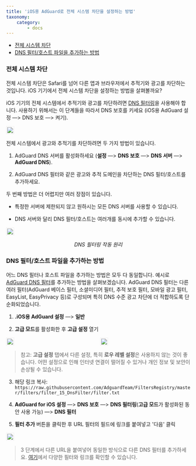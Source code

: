```yaml
---
title: 'iOS용 AdGuard로 전체 시스템 차단을 설정하는 방법'
taxonomy:
    category:
        - docs
---
```


   * [전체 시스템 차단](#system-wide)
   * [DNS 필터/호스트 파일을 추가하는 방법](#filters)

<a name="system-wide"></a>
### 전체 시스템 차단

전체 시스템 차단은 Safari를 넘어 다른 앱과 브라우저에서 추적기와 광고를 차단하는 것입니다. iOS 기기에서 전체 시스템 차단을 설정하는 방법을 살펴볼까요?

iOS 기기의 전체 시스템에서 추적기와 광고를 차단하려면 [DNS 필터링](https://kb.adguard.com/ko/general/dns-filtering)을 사용해야 합니다. 사용하기 위해서는 이 단계들을 따라서 DNS 보호를 키세요 (iOS용 AdGuard 설정 —> DNS 보호 —> 켜기).

<img src="https://cdn.adguard.com/public/Adguard/Blog/ios_dns_protection_ko.png" style="border: 1px solid #efefef; max-width: 350px; padding: 2px;">

전체 시스템에서 광고와 추적기를 차단하려면 두 가지 방법이 있습니다.

1. AdGuard DNS 서버를 활성화하세요 (**설정** —> **DNS 보호** —> **DNS 서버** —> **AdGuard DNS**).

2. AdGuard DNS 필터와 같은 광고와 추적 도메인을 차단하는 DNS 필터/호스트를 추가하세요. 

두 번째 방법은 더 어렵지만 여러 장점이 있습니다.
* 특정한 서버에 제한되지 않고 원하시는 모든 DNS 서버를 사용할 수 있습니다.



* DNS 서버와 달리 DNS 필터/호스트는 여러개를  동시에 추가할 수 있습니다.

<img src="https://cdn.adguard.com/public/Adguard/kb/DNS_filtering/how_dns_filtering_works_ko.png" style="border: 1px solid #efefef; max-width: 700px; padding: 2px;">
<p align="center"><i>DNS 필터링 작동 원리</i></p>

<a name="filters"></a>
### DNS 필터/호스트 파일을 추가하는 방법

어느 DNS 필터나 호스트 파일을 추가하는 방법은 모두 다 동일합니다. 예시로 [AdGuard DNS 필터](https://github.com/AdguardTeam/AdguardSDNSFilter)를 추가하는 방법을 살펴보겠습니다. AdGuard DNS 필터는 다른 여러 필터(AdGuard 베이스 필터, 소셜미디어 필터, 추적 보호 필터, 모바일 광고 필터, EasyList, EasyPrivacy 등)로 구성되며 특히 DNS 수준 광고 차단에 더 적합하도록 단순화되었습니다.


1. **.iOS용 AdGuard 설정** —> **일반**

2. **고급 모드**를 활성화한 후 **고급 설정** 열기

<div style="display:flex">
     <div style="flex:1;padding-right:5px;">
          <img src="https://cdn.adguard.com/public/Adguard/Release_notes/iOS/v4.0/advanced_mode_ko.jpg" style="border: 1px solid #efefef; max-width: 350px; padding: 2px;">
     </div>
     <div style="flex:1;padding-left:5px;">
          <img src="https://cdn.adguard.com/public/Adguard/Blog/ios_advanced_settings_ko.png" style="border: 1px solid #efefef; max-width: 350px; padding: 2px;">
     </div>
</div>

> 참고: **고급 설정** 탭에서 다른 설정, 특히 **로우 레벨 설정**은 사용하지 않는 것이 좋습니다. 어떤 설정으로 인해 인터넷 연결이 떨어질 수 있거나 개인 정보 및 보안이 손상될 수 있습니다. 

3. 해당 링크 복사: `https://raw.githubusercontent.com/AdguardTeam/FiltersRegistry/master/filters/filter_15_DnsFilter/filter.txt`

4. **AdGuard for iOS 설정** —> **DNS 보호** —> **DNS 필터링**(**고급 모드**가 활성화된 동안 사용 가능) —> **DNS 필터**

5. **필터 추가** 버튼을 클릭한 후 URL 필터의 필드에 링크를 붙여넣고 '다음' 클릭

<img src="https://cdn.adguard.com/public/Adguard/Blog/ios_adding_a_filter_ko.png" style="border: 1px solid #efefef; max-width: 350px; padding: 2px;">

> 3 단계에서 다른 URL을 붙여넣어 동일한 방식으로 다른 DNS 필터를 추가하세요. [여기](https://filterlists.com)에서 다양한 필터와 링크를 확인할 수 있습니다.
